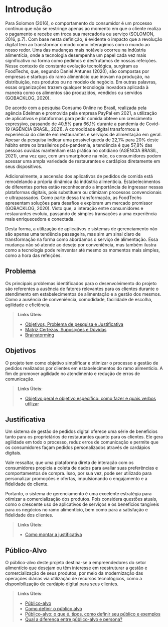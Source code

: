# Introdução

Para Solomon (2016), o comportamento do consumidor é um processo contínuo que não se restringe apenas ao momento em que o cliente realiza o pagamento e recebe em troca sua mercadoria ou serviço (SOLOMON, 2016, p.7). Com base nesta definição, é evidente o impacto que a revolução digital tem ao transformar o modo como interagimos com o mundo ao nosso redor. Uma das mudanças mais notáveis ocorreu na indústria alimentícia, onde a tecnologia desempenha um papel cada vez mais significativo na forma como pedimos e desfrutamos de nossas refeições. Nesse contexto de constante evolução tecnológica, surgiram as FoodTechs, que, segundo Daniel Antunes (2020), são compostas por empresas e startups do ramo alimentício que inovam na produção, na distribuição, nos produtos ou no modelo de negócio. Em outras palavras, essas organizações trazem qualquer tecnologia inovadora aplicada à maneira como os alimentos são produzidos, vendidos ou servidos (GOBACKLOG, 2020).  

De acordo com a pesquisa Consumo Online no Brasil, realizada pela agência Edelman e promovida pela empresa PayPal em 2021, a utilização de aplicativos e plataformas para pedir comida obteve um crescimento expressivo, passando de 40,5% para 66,1% durante a pandemia de Covid-19 (AGÊNCIA BRASIL, 2021). A comodidade digital transformou a experiência do cliente em restaurantes e serviços de alimentação em geral. Apesar da pesquisa indicar uma possível queda de 22,1% para 20% deste hábito entre os brasileiros pós-pandemia, a tendência é que 57,8% das pessoas ouvidas mantenham esta prática no cotidiano (AGÊNCIA BRASIL, 2021), uma vez que, com um smartphone na mão, os consumidores podem acessar uma ampla variedade de restaurantes e cardápios diretamente em seus dispositivos.  

Adicionalmente, a ascensão dos aplicativos de pedidos de comida está remodelando a própria dinâmica da indústria alimentícia. Estabelecimentos de diferentes portes estão reconhecendo a importância de ingressar nessas plataformas digitais, pois substituem ou otimizam processos convencionais e ultrapassados. Como parte dessa transformação, as FoodTechs apresentam soluções para desafios e exploram um mercado promissor (GOBACKLOG, 2020). Visto que, a interação entre consumidores e restaurantes evoluiu, passando de simples transações a uma experiência mais enriquecedora e conectada.  

Desta forma, a utilização de aplicativos e sistemas de gerenciamento não são apenas uma tendência passageira, mas sim um sinal claro de transformação na forma como abordamos o serviço de alimentação. Essa mudança não só atende ao desejo por conveniência, mas também ilustra como a tecnologia pode reinventar até mesmo os momentos mais simples, como a hora das refeições. 

## Problema

Os principais problemas identificados para o desenvolvimento do projeto são referentes a ausência de fatores relevantes para os clientes durante o atendimento em estabelecimentos de alimentação e a gestão dos mesmos. Como a ausência de conveniência, comodidade, facilidade de escolha, agilidade e eficiência. 

> **Links Úteis**:
> - [Objetivos, Problema de pesquisa e Justificativa](https://medium.com/@versioparole/objetivos-problema-de-pesquisa-e-justificativa-c98c8233b9c3)
> - [Matriz Certezas, Suposições e Dúvidas](https://medium.com/educa%C3%A7%C3%A3o-fora-da-caixa/matriz-certezas-suposi%C3%A7%C3%B5es-e-d%C3%BAvidas-fa2263633655)
> - [Brainstorming](https://www.euax.com.br/2018/09/brainstorming/)

## Objetivos

O projeto tem como objetivo simplificar e otimizar o processo e gestão de pedidos realizados por clientes em estabelecimentos do ramo alimentício. A fim de promover agilidade no atendimento e redução de erros de comunicação. 
 
> **Links Úteis**:
> - [Objetivo geral e objetivo específico: como fazer e quais verbos utilizar](https://blog.mettzer.com/diferenca-entre-objetivo-geral-e-objetivo-especifico/)

## Justificativa

Um sistema de gestão de pedidos digital oferece uma série de benefícios tanto para os proprietários de restaurantes quanto para os clientes. Ele gera agilidade em todo o processo, reduz erros de comunicação e permite que os consumidores façam pedidos personalizados através de cardápios digitais.  

Vale ressaltar, que uma plataforma direta de interação com os consumidores propicia a coleta de dados para avaliar suas preferências e comportamentos de compra. Isso, por sua vez, pode ser utilizado para personalizar promoções e ofertas, impulsionando o engajamento e a fidelidade do cliente.  

Portanto, o sistema de gerenciamento é uma excelente estratégia para otimizar a comercialização dos produtos. Pois considera questões atuais, como o crescente uso de aplicativos de serviços e os benefícios tangíveis para os negócios no ramo alimentício, bem como para a satisfação e fidelidade dos clientes.

> **Links Úteis**:
> - [Como montar a justificativa](https://guiadamonografia.com.br/como-montar-justificativa-do-tcc/)

## Público-Alvo

O público-alvo deste projeto destina-se a empreendedores do setor alimentício que desejam ou têm interesse em reestruturar a gestão e comercialização de seus produtos, por meio da modernização das operações diárias via utilização de recursos tecnológicos, como a disponibilização de cardápio digital para seus clientes.  

> **Links Úteis**:
> - [Público-alvo](https://blog.hotmart.com/pt-br/publico-alvo/)
> - [Como definir o público alvo](https://exame.com/pme/5-dicas-essenciais-para-definir-o-publico-alvo-do-seu-negocio/)
> - [Público-alvo: o que é, tipos, como definir seu público e exemplos](https://klickpages.com.br/blog/publico-alvo-o-que-e/)
> - [Qual a diferença entre público-alvo e persona?](https://rockcontent.com/blog/diferenca-publico-alvo-e-persona/)
